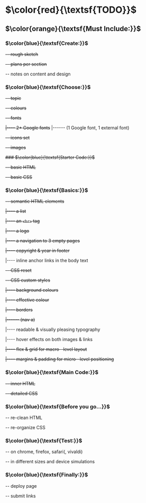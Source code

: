 [comment]: <> (open preview in VS --> CTRL+SHIFT+V)

# $\color{red}{\textsf{TODO}}$

## $\color{orange}{\textsf{Must Include:}}$


### $\color{blue}{\textsf{Create:}}$

~~-- rough sketch~~

~~-- plans per section~~

-- notes on content and design


### $\color{blue}{\textsf{Choose:}}$

~~-- topic~~

~~-- colours~~

~~-- fonts~~

~~|---- 2+ Google fonts~~
|------ (1 Google font, 1 external font)

~~-- icons set~~

~~-- images~~


~~### $\color{blue}{\textsf{Starter Code:}}$~~

~~-- basic HTML~~

~~-- basic CSS~~


### $\color{blue}{\textsf{Basics:}}$

~~-- semantic HTML elements~~

~~|---- a list~~

~~|---- an ```<hr>``` tag~~

~~|---- a logo~~

~~|---- a navigation to 3 empty pages~~

~~|---- copyright & year in footer~~

|---- inline anchor links in the body text

~~-- CSS reset~~

~~-- CSS custom styles~~

~~|---- background colours~~

~~|---- effective colour~~

~~|---- borders~~

~~|------ (nav a)~~

|---- readable & visually pleasing typography

|---- hover effects on both images & links

~~|---- flex & grid for macro--level layout~~

~~|---- margins & padding for micro--level positioning~~


### $\color{blue}{\textsf{Main Code:}}$

~~-- inner HTML~~

~~-- detailed CSS~~

### $\color{blue}{\textsf{Before you go...}}$

-- re-clean HTML

-- re-organize CSS


### $\color{blue}{\textsf{Test:}}$

-- on chrome, firefox, safari(, vivaldi)

-- in different sizes and device simulations


### $\color{blue}{\textsf{Finally:}}$

-- deploy page

-- submit links